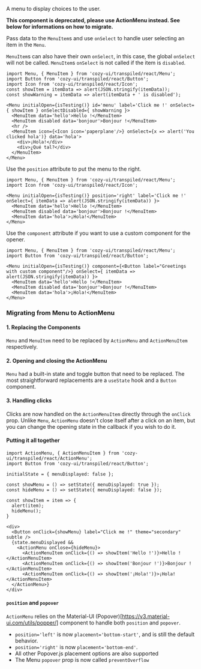 A menu to display choices to the user.

**This component is deprecated, please use ActionMenu instead. See below for informations on how to migrate.**

Pass data to the `MenuItem`s and use `onSelect` to handle user selecting
an item in the `Menu`.

`MenuItem`s can also have their own `onSelect`, in this case, the global
`onSelect` will not be called. `MenuItem`s `onSelect` is not called if
the item is `disabled`.

```
import Menu, { MenuItem } from 'cozy-ui/transpiled/react/Menu';
import Button from 'cozy-ui/transpiled/react/Button';
import Icon from 'cozy-ui/transpiled/react/Icon';
const showItem = itemData => alert(JSON.stringify(itemData));
const showWarning = itemData => alert(itemData + ' is disabled');

<Menu initialOpen={isTesting()} id='menu' label='Click me !' onSelect={ showItem } onSelectDisabled={ showWarning }>
  <MenuItem data='hello'>Hello !</MenuItem>
  <MenuItem disabled data='bonjour'>Bonjour !</MenuItem>
  <hr />
  <MenuItem icon={<Icon icon='paperplane'/>} onSelect={x => alert('You clicked hola')} data='hola'>
    <div>¡Hola!</div>
    <div>¿Qué tal?</div>
  </MenuItem>
</Menu>
```

Use the `position` attribute to put the menu to the right.

```
import Menu, { MenuItem } from 'cozy-ui/transpiled/react/Menu';
import Icon from 'cozy-ui/transpiled/react/Icon';

<Menu initialOpen={isTesting()} position='right' label='Click me !' onSelect={ itemData => alert(JSON.stringify(itemData)) }>
  <MenuItem data='hello'>Hello !</MenuItem>
  <MenuItem disabled data='bonjour'>Bonjour !</MenuItem>
  <MenuItem data='hola'>¡Hola!</MenuItem>
</Menu>
```

Use the `component` attribute if you want to use a custom component for the
opener.

```
import Menu, { MenuItem } from 'cozy-ui/transpiled/react/Menu';
import Button from 'cozy-ui/transpiled/react/Button';

<Menu initialOpen={isTesting()} component={<Button label="Greetings with custom component"/>} onSelect={ itemData => alert(JSON.stringify(itemData)) }>
  <MenuItem data='hello'>Hello !</MenuItem>
  <MenuItem disabled data='bonjour'>Bonjour !</MenuItem>
  <MenuItem data='hola'>¡Hola!</MenuItem>
</Menu>
```

### Migrating from Menu to ActionMenu

#### 1. Replacing the Components

`Menu` and `MenuItem` need to be replaced by `ActionMenu` and `ActionMenuItem` respectively.

#### 2. Opening and closing the ActionMenu

`Menu` had a built-in state and toggle button that need to be replaced. The most straightforward replacements are a `useState` hook and a `Button` component.

#### 3. Handling clicks

Clicks are now handled on the `ActionMenuItem` directly through the `onClick` prop. Unlike `Menu`, `ActionMenu` doesn't close itself after a click on an item, but you can change the opening state in the callback if you wish to do it.

#### Putting it all together

```
import ActionMenu, { ActionMenuItem } from 'cozy-ui/transpiled/react/ActionMenu';
import Button from 'cozy-ui/transpiled/react/Button';

initialState = { menuDisplayed: false };

const showMenu = () => setState({ menuDisplayed: true });
const hideMenu = () => setState({ menuDisplayed: false });

const showItem = item => {
  alert(item);
  hideMenu();
}

<div>
  <Button onClick={showMenu} label="Click me !" theme="secondary" subtle />
  {state.menuDisplayed &&
    <ActionMenu onClose={hideMenu}>
      <ActionMenuItem onClick={() => showItem('Hello !')}>Hello !</ActionMenuItem>
      <ActionMenuItem onClick={() => showItem('Bonjour !')}>Bonjour !</ActionMenuItem>
      <ActionMenuItem onClick={() => showItem('¡Hola!')}>¡Hola!</ActionMenuItem>
  </ActionMenu>}
</div>
```

#### `position` and `popover`

`ActionMenu` relies on the Material-UI (Popover)[https://v3.material-ui.com/utils/popper/] component to handle both `position` and `popover`.

- `position='left'` is now `placement='bottom-start'`, and is still the default behavior.
- `position='right'` is now `placement='bottom-end'`.
- All other Popover.js placement options are also supported
- The Menu `popover` prop is now called `preventOverflow`
